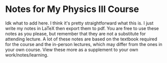 
# Notes for My Physics III Course

Idk what to add here. I think it's pretty straightforward what this is. I just write my notes in LaTeX then export them to pdf. You are free to use these notes as you please, but remember that they are not a substitute for attending lecture. A lot of these notes are based on the textbook required for the course and the in-person lectures, which may differ from the ones in your own course. View these more as a supplement to your own work/notes/learning.
